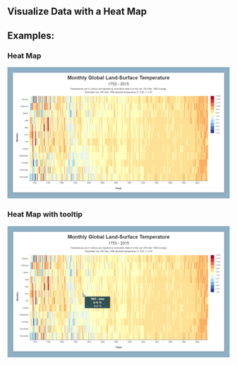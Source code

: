 ## Visualize Data with a Heat Map

## Examples:

### Heat Map
![Heat Map](https://github.com/Sufflavus/D3Examples/blob/master/5_HeatMap/results/1.png)

### Heat Map with tooltip
![Heat Map with tooltip](https://github.com/Sufflavus/D3Examples/blob/master/5_HeatMap/results/2.png)